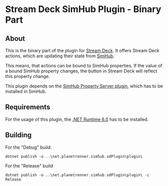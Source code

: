 # Stream Deck SimHub Plugin - Binary Part

## About

This is the binary part of the plugin for [Stream Deck](https://www.elgato.com/stream-deck). It offers Stream Deck actions, which are updating their state from [SimHub](https://www.simhubdash.com/).

This means, that actions can be bound to SimHub properties. If the value of a bound SimHub property changes, the button in Stream Deck will reflect this property change.

This plugin depends on the [SimHub Property Server plugin](https://github.com/pre-martin/SimHubPropertyServer), which has to be installed in SimHub.


## Requirements

For the usage of this plugin, the [.NET Runtime 6.0](https://dotnet.microsoft.com/en-us/download/dotnet/6.0) has to be installed.


## Building

For the "Debug" build:

```
dotnet publish -o ..\net.planetrenner.simhub.sdPlugin\plugin\
```

For the "Release" build

```
dotnet publish -o ..\net.planetrenner.simhub.sdPlugin\plugin\ -c Release
```

